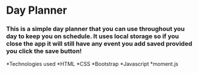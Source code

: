 # Day Planner

### This is a simple day planner that you can use throughout you day to keep you on schedule. It uses local storage so if you close the app it will still have any event you add saved provided you click the save button!

*Technologies used
  *HTML
  *CSS
  *Bootstrap
  *Javascript
  *moment.js
  
